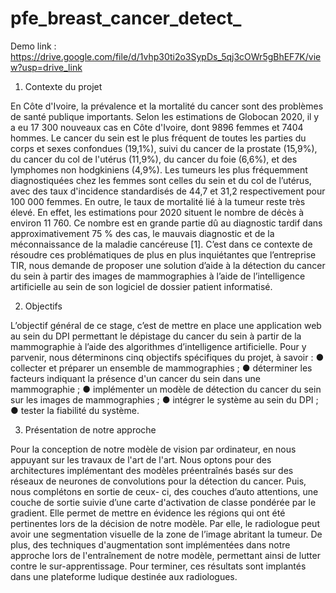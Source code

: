 # pfe_breast_cancer_detect_

Demo link : https://drive.google.com/file/d/1vhp30ti2o3SypDs_5qj3cOWr5gBhEF7K/view?usp=drive_link


1. Contexte du projet

En Côte d'Ivoire, la prévalence et la mortalité du cancer sont des problèmes de santé publique importants. Selon les estimations de Globocan 2020, il y a eu 17 300 nouveaux cas en Côte d'Ivoire, dont 9896 femmes et 7404 hommes. Le cancer du sein est le plus fréquent de toutes les parties du corps et sexes confondues (19,1%), suivi du cancer de la prostate (15,9%), du cancer du col de l'utérus (11,9%), du cancer du foie (6,6%), et des lymphomes non hodgkiniens (4,9%). Les tumeurs les plus fréquemment diagnostiquées chez les femmes sont celles du sein et du col de l’utérus, avec des taux d'incidence standardisés de 44,7 et 31,2 respectivement pour 100 000 femmes. En outre, le taux de mortalité lié à la tumeur reste très élevé. En effet, les estimations pour 2020 situent le nombre de décès à environ 11 760. Ce nombre est en grande partie dû au diagnostic tardif dans approximativement 75 % des cas, le mauvais diagnostic et de la méconnaissance de la maladie cancéreuse [1]. C’est dans ce contexte de résoudre ces problématiques de plus en plus inquiétantes que l’entreprise TIR, nous demande de proposer une solution d’aide à la détection du cancer du sein à partir des images de mammographies à l’aide de l’intelligence artificielle au sein de son logiciel de dossier patient informatisé.

2. Objectifs

L’objectif général de ce stage, c’est de mettre en place une application web au sein du DPI permettant le dépistage du cancer du sein à partir de la mammographie à l’aide des algorithmes d’intelligence artificielle. Pour y parvenir, nous déterminons cinq objectifs spécifiques du projet, à savoir :
  ● collecter et préparer un ensemble de mammographies ;
  ● déterminer les facteurs indiquant la présence d'un cancer du sein dans une
  mammographie ;
  ● implémenter un modèle de détection du cancer du sein sur les images de
  mammographies ;
  ● intégrer le système au sein du DPI ;
  ● tester la fiabilité du système.

3. Présentation de notre approche
     
Pour la conception de notre modèle de vision par ordinateur, en nous appuyant sur les travaux de l'art de l'art. Nous optons pour des architectures implémentant des modèles préentraînés basés sur des réseaux de neurones de convolutions pour la détection du cancer. Puis, nous complétons en sortie de ceux- ci, des couches d’auto attentions, une couche de sortie suivie d’une carte d'activation de classe pondérée par le gradient. Elle permet de mettre en évidence les régions qui ont été pertinentes lors de la décision de notre modèle. Par elle, le radiologue peut avoir une segmentation visuelle de la zone de l’image abritant la tumeur. De plus, des techniques d'augmentation sont implémentées dans notre approche lors de l'entraînement de notre modèle, permettant ainsi de lutter contre le sur-apprentissage. Pour terminer, ces résultats sont implantés dans une plateforme ludique destinée aux radiologues.

